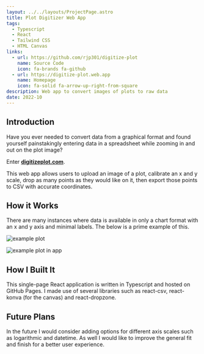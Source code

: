 ```yaml
---
layout: ../../layouts/ProjectPage.astro
title: Plot Digitizer Web App
tags: 
  - Typescript
  - React
  - Tailwind CSS
  - HTML Canvas
links:
  - url: https://github.com/rjp301/digitize-plot
    name: Source Code
    icon: fa-brands fa-github
  - url: https://digitize-plot.web.app
    name: Homepage
    icon: fa-solid fa-arrow-up-right-from-square
description: Web app to convert images of plots to raw data
date: 2022-10
---
```


## Introduction

Have you ever needed to convert data from a graphical format and found yourself painstakingly entering data in a spreadsheet while zooming in and out on the plot image?

Enter [**digitizeplot.com**](https://digitizeplot.com/).

This web app allows users to upload an image of a plot, calibrate an x and y scale, drop as many points as they would like on it, then export those points to CSV with accurate coordinates.

## How it Works

There are many instances where data is available in only a chart format with an x and y axis and minimal labels. The below is a prime example of this.

![example plot](/images/BPL220K_24ft.png)

![example plot in app](/images/digitize_plot_app.png)

## How I Built It

This single-page React application is written in Typescript and hosted on GitHub Pages. I made use of several libraries such as react-csv, react-konva (for the canvas) and react-dropzone.

## Future Plans

In the future I would consider adding options for different axis scales such as logarithmic and datetime. As well I would like to improve the general fit and finish for a better user experience.
